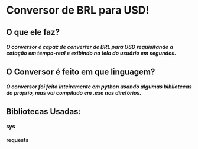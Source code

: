# **Conversor de BRL para USD!**


## **O que ele faz?**


#### _O conversor é capaz de converter de BRL para USD requisitando a cotação em tempo-real e exibindo na tela do usuário em segundos._


## **O Conversor é feito em que linguagem?**


#### _O conversor foi feito inteiramente em python usando algumas bibliotecas do próprio, mas vai compilado em .exe nos diretórios._




## Bibliotecas Usadas:


#### sys


#### requests
